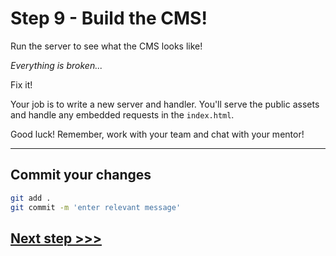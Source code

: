 # Step 9 - Build the CMS!

Run the server to see what the CMS looks like!


*Everything is broken...*

Fix it!

Your job is to write a new server and handler. You'll serve the public assets and handle any embedded requests in the `index.html`.


Good luck! Remember, work with your team and chat with your mentor!

---
## Commit your changes

```bash
git add .
git commit -m 'enter relevant message'
```

## [**Next step >>>**](step10.md)
